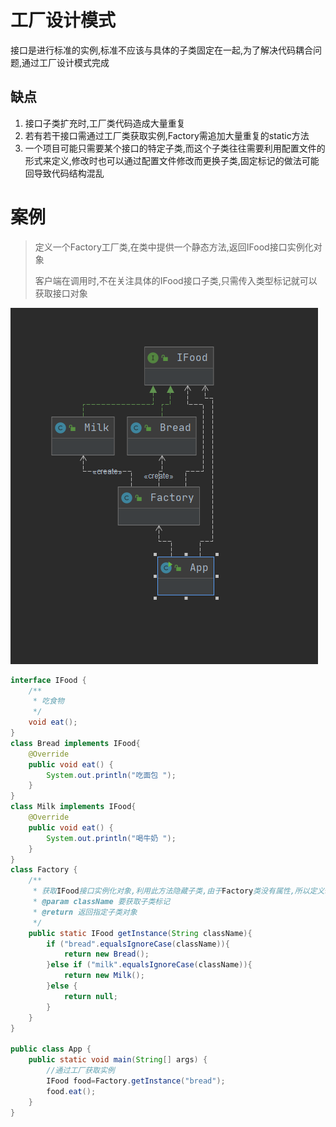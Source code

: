 # 工厂设计模式

接口是进行标准的实例,标准不应该与具体的子类固定在一起,为了解决代码耦合问题,通过工厂设计模式完成

## 缺点

1. 接口子类扩充时,工厂类代码造成大量重复
2. 若有若干接口需通过工厂类获取实例,Factory需追加大量重复的static方法
3. 一个项目可能只需要某个接口的特定子类,而这个子类往往需要利用配置文件的形式来定义,修改时也可以通过配置文件修改而更换子类,固定标记的做法可能回导致代码结构混乱

# 案例

> 定义一个Factory工厂类,在类中提供一个静态方法,返回IFood接口实例化对象
>
> 客户端在调用时,不在关注具体的IFood接口子类,只需传入类型标记就可以获取接口对象

![image-20200906090303756](https://raw.githubusercontent.com/kujin521/Typora_images/master/img/uml-20200906090303756.png)

```java
interface IFood {
    /**
     * 吃食物
     */
    void eat();
}
class Bread implements IFood{
    @Override
    public void eat() {
        System.out.println("吃面包 ");
    }
}
class Milk implements IFood{
    @Override
    public void eat() {
        System.out.println("喝牛奶 ");
    }
}
class Factory {
    /**
     * 获取IFood接口实例化对象,利用此方法隐藏子类,由于Factory类没有属性,所以定义static方法
     * @param className 要获取子类标记
     * @return 返回指定子类对象
     */
    public static IFood getInstance(String className){
        if ("bread".equalsIgnoreCase(className)){
            return new Bread();
        }else if ("milk".equalsIgnoreCase(className)){
            return new Milk();
        }else {
            return null;
        }
    }
}

public class App {
    public static void main(String[] args) {
        //通过工厂获取实例
        IFood food=Factory.getInstance("bread");
        food.eat();
    }
}
```